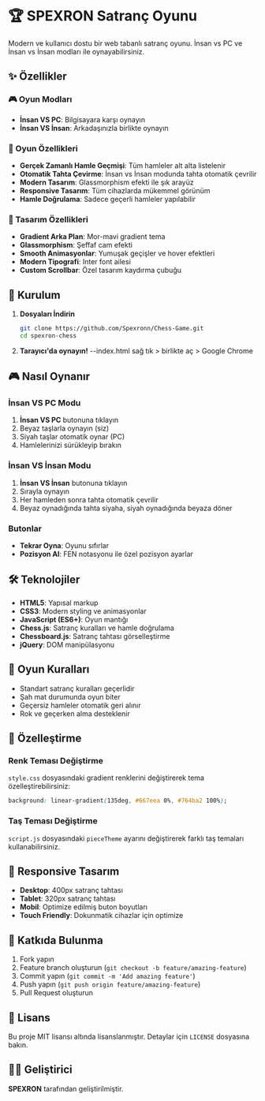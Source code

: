 # 🏆 SPEXRON Satranç Oyunu

Modern ve kullanıcı dostu bir web tabanlı satranç oyunu. İnsan vs PC ve İnsan vs İnsan modları ile oynayabilirsiniz.

## ✨ Özellikler

### 🎮 Oyun Modları
- **İnsan VS PC**: Bilgisayara karşı oynayın
- **İnsan VS İnsan**: Arkadaşınızla birlikte oynayın

### 🎯 Oyun Özellikleri
- **Gerçek Zamanlı Hamle Geçmişi**: Tüm hamleler alt alta listelenir
- **Otomatik Tahta Çevirme**: İnsan vs İnsan modunda tahta otomatik çevrilir
- **Modern Tasarım**: Glassmorphism efekti ile şık arayüz
- **Responsive Tasarım**: Tüm cihazlarda mükemmel görünüm
- **Hamle Doğrulama**: Sadece geçerli hamleler yapılabilir

### 🎨 Tasarım Özellikleri
- **Gradient Arka Plan**: Mor-mavi gradient tema
- **Glassmorphism**: Şeffaf cam efekti
- **Smooth Animasyonlar**: Yumuşak geçişler ve hover efektleri
- **Modern Tipografi**: Inter font ailesi
- **Custom Scrollbar**: Özel tasarım kaydırma çubuğu

## 🚀 Kurulum

1. **Dosyaları İndirin**
   ```bash
   git clone https://github.com/Spexronn/Chess-Game.git
   cd spexron-chess
   ```

2. **Tarayıcı'da oynayın!**
    --index.html sağ tık > birlikte aç > Google Chrome


## 🎮 Nasıl Oynanır

### İnsan VS PC Modu
1. **İnsan VS PC** butonuna tıklayın
2. Beyaz taşlarla oynayın (siz)
3. Siyah taşlar otomatik oynar (PC)
4. Hamlelerinizi sürükleyip bırakın

### İnsan VS İnsan Modu
1. **İnsan VS İnsan** butonuna tıklayın
2. Sırayla oynayın
3. Her hamleden sonra tahta otomatik çevrilir
4. Beyaz oynadığında tahta siyaha, siyah oynadığında beyaza döner

### Butonlar
- **Tekrar Oyna**: Oyunu sıfırlar
- **Pozisyon Al**: FEN notasyonu ile özel pozisyon ayarlar

## 🛠️ Teknolojiler

- **HTML5**: Yapısal markup
- **CSS3**: Modern styling ve animasyonlar
- **JavaScript (ES6+)**: Oyun mantığı
- **Chess.js**: Satranç kuralları ve hamle doğrulama
- **Chessboard.js**: Satranç tahtası görselleştirme
- **jQuery**: DOM manipülasyonu

## 🎯 Oyun Kuralları

- Standart satranç kuralları geçerlidir
- Şah mat durumunda oyun biter
- Geçersiz hamleler otomatik geri alınır
- Rok ve geçerken alma desteklenir

## 🎨 Özelleştirme

### Renk Teması Değiştirme
`style.css` dosyasındaki gradient renklerini değiştirerek tema özelleştirebilirsiniz:

```css
background: linear-gradient(135deg, #667eea 0%, #764ba2 100%);
```

### Taş Teması Değiştirme
`script.js` dosyasındaki `pieceTheme` ayarını değiştirerek farklı taş temaları kullanabilirsiniz.

## 📱 Responsive Tasarım

- **Desktop**: 400px satranç tahtası
- **Tablet**: 320px satranç tahtası
- **Mobil**: Optimize edilmiş buton boyutları
- **Touch Friendly**: Dokunmatik cihazlar için optimize

## 🤝 Katkıda Bulunma

1. Fork yapın
2. Feature branch oluşturun (`git checkout -b feature/amazing-feature`)
3. Commit yapın (`git commit -m 'Add amazing feature'`)
4. Push yapın (`git push origin feature/amazing-feature`)
5. Pull Request oluşturun

## 📄 Lisans

Bu proje MIT lisansı altında lisanslanmıştır. Detaylar için `LICENSE` dosyasına bakın.

## 👨‍💻 Geliştirici

**SPEXRON** tarafından geliştirilmiştir.
